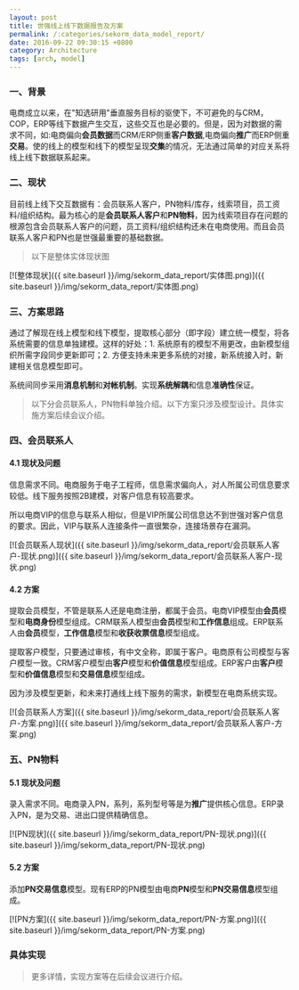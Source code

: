 ```yaml
---
layout: post
title: 世强线上线下数据报告及方案
permalink: /:categories/sekorm_data_model_report/
date: 2016-09-22 09:30:15 +0800
category: Architecture
tags: [arch, model]
---
```


### 一、背景

电商成立以来，在"知选研用"垂直服务目标的驱使下，不可避免的与CRM，COP，ERP等线下数据产生交互，这些交互也是必要的。但是，因为对数据的需求不同，如:电商偏向**会员数据**而CRM/ERP侧重**客户数据**,电商偏向**推广**而ERP侧重**交易**。使的线上的模型和线下的模型呈现**交集**的情况，无法通过简单的对应关系将线上线下数据联系起来。

### 二、现状

目前线上线下交互数据有：会员联系人客户，PN物料/库存，线索项目，员工资料/组织结构。最为核心的是**会员联系人客户**和**PN物料**，因为线索项目存在问题的根源包含会员联系人客户的问题，员工资料/组织结构还未在电商使用。而且会员联系人客户和PN也是世强最重要的基础数据。

> 以下是整体实体现状图

[![整体现状]({{ site.baseurl }}/img/sekorm_data_report/实体图.png)]({{ site.baseurl }}/img/sekorm_data_report/实体图.png)

### 三、方案思路

通过了解现在线上模型和线下模型，提取核心部分（即字段）建立统一模型，将各系统需要的信息单独建模。这样的好处：1. 系统原有的模型不用更改，由新模型组织所需字段同步更新即可；2. 方便支持未来更多系统的对接，新系统接入时，新建相关信息模型即可。

系统间同步采用**消息机制**和**对帐机制**。实现**系统解耦**和信息**准确性**保证。

> 以下分会员联系人，PN物料单独介绍。以下方案只涉及模型设计。具体实施方案后续会议介绍。

### 四、会员联系人

#### 4.1 现状及问题

信息需求不同。电商服务于电子工程师，信息需求偏向人，对人所属公司信息要求较低。线下服务按照2B建模，对客户信息有较高要求。

所以电商VIP的信息与联系人相似，但是VIP所属公司信息达不到世强对客户信息的要求。因此，VIP与联系人连接条件一直很繁杂，连接场景存在漏洞。

[![会员联系人现状]({{ site.baseurl }}/img/sekorm_data_report/会员联系人客户-现状.png)]({{ site.baseurl }}/img/sekorm_data_report/会员联系人客户-现状.png)

#### 4.2 方案

提取会员模型，不管是联系人还是电商注册，都属于会员。电商VIP模型由**会员**模型和**电商身份**模型组成。CRM联系人模型由**会员**模型和**工作信息**组成。ERP联系人由**会员**模型，**工作信息**模型和**收获收票信息**模型组成。

提取客户模型，只要通过审核，有中文全称，即属于客户。电商原有公司模型与客户模型一致。CRM客户模型由**客户**模型和**价值信息**模型组成。ERP客户由**客户**模型和**价值信息**模型和**交易信息**模型组成。

因为涉及模型更新，和未来打通线上线下服务的需求，新模型在电商系统实现。

[![会员联系人方案]({{ site.baseurl }}/img/sekorm_data_report/会员联系人客户-方案.png)]({{ site.baseurl }}/img/sekorm_data_report/会员联系人客户-方案.png)

### 五、PN物料

#### 5.1 现状及问题

录入需求不同。电商录入PN，系列，系列型号等是为**推广**提供核心信息。ERP录入PN，是为交易、进出口提供精确信息。

[![PN现状]({{ site.baseurl }}/img/sekorm_data_report/PN-现状.png)]({{ site.baseurl }}/img/sekorm_data_report/PN-现状.png)

#### 5.2 方案

添加**PN交易信息**模型。现有ERP的PN模型由电商**PN**模型和**PN交易信息**模型组成。

[![PN方案]({{ site.baseurl }}/img/sekorm_data_report/PN-方案.png)]({{ site.baseurl }}/img/sekorm_data_report/PN-方案.png)

### 具体实现

> 更多详情，实现方案等在后续会议进行介绍。
